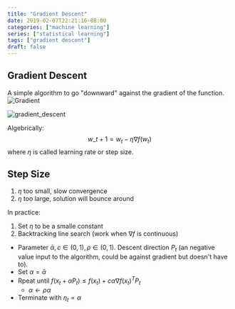 ```yaml
---
title: "Gradient Descent"
date: 2019-02-07T22:21:16-08:00
categories: ["machine learning"]
series: ["statistical learning"]
tags: ["gradient descent"]
draft: false
---
```


## Gradient Descent

A simple algorithm to go "downward" against the gradient of the function.
![Gradient](/img/cse250/gradient.png)

![gradient_descent](/img/cse250/gradient_descent.png)

Algebrically:
$$w\_{t+1} = w_t - \eta \nabla f(w_t)$$
where $\eta$ is called learning rate or step size.

## Step Size

1. $\eta$ too small, slow convergence
1. $\eta$ too large, solution will bounce around

In practice:

1. Set $\eta$ to be a smalle constant
1. Backtracking line search (work when $\nabla f$ is continuous)
  - Parameter $\bar{\alpha}, c \in (0,1), \rho \in (0,1)$. Descent direction $P_t$ (an negative value input to the algorithm, could be against gradient but doesn't have to).
  - Set $\alpha = \bar{\alpha}$
  - Rpeat until $f(x_t + \alpha P_t) \leq f(x_t) + c \alpha \nabla f(x_t)^T P_t$
     - $\alpha \gets \rho\alpha$
  - Terminate with $\eta_t = \alpha$